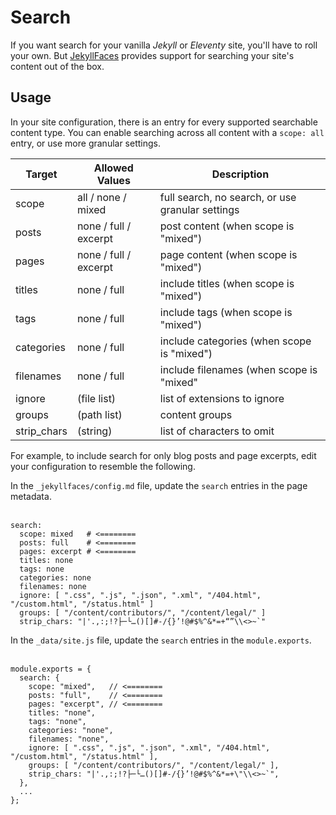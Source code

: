 # Search

If you want search for your vanilla _Jekyll_ or _Eleventy_ site, you'll have to roll your own. But [JekyllFaces](https://jekyllfaces.com/) provides support for searching your site's content out of the box.


## Usage

In your site configuration, there is an entry for every supported searchable content type. You can enable searching across all content with a `scope: all` entry, or use more granular settings.


| Target      | Allowed Values        | Description                                      |
|-------------|-----------------------|--------------------------------------------------|
| scope       | all / none / mixed    | full search, no search, or use granular settings | 
| posts       | none / full / excerpt | post content (when scope is "mixed")             | 
| pages       | none / full / excerpt | page content (when scope is "mixed")             |
| titles      | none / full           | include titles (when scope is "mixed")           |
| tags        | none / full           | include tags (when scope is "mixed")             |
| categories  | none / full           | include categories (when scope is "mixed")       |
| filenames   | none / full           | include filenames (when scope is "mixed"         |
| ignore      | (file list)           | list of extensions to ignore                     |
| groups      | (path list)           | content groups                                   |
| strip_chars | (string)              | list of characters to omit                       |



For example, to include search for only blog posts and page excerpts, edit your configuration to resemble the following.

<tabs>
<tab title="Jekyll">

In the `_jekyllfaces/config.md` file, update the `search` entries in the page metadata.
<br/><br/>

```
search:
  scope: mixed   # <========
  posts: full    # <========
  pages: excerpt # <========
  titles: none
  tags: none
  categories: none
  filenames: none
  ignore: [ ".css", ".js", ".json", ".xml", "/404.html", "/custom.html", "/status.html" ]
  groups: [ "/content/contributors/", "/content/legal/" ]
  strip_chars: "|'.,:;!?├─└…()[]#-/{}’!@#$%^&*=+“”\\<>~`"

```
</tab>
<tab title="Eleventy">

In the `_data/site.js` file, update the `search` entries in the `module.exports`.
<br/><br/>

```
module.exports = {
  search: {
    scope: "mixed",   // <========
    posts: "full",    // <========
    pages: "excerpt", // <========
    titles: "none",
    tags: "none",
    categories: "none",
    filenames: "none",
    ignore: [ ".css", ".js", ".json", ".xml", "/404.html", "/custom.html", "/status.html" ],
    groups: [ "/content/contributors/", "/content/legal/" ],
    strip_chars: "|'.,:;!?├─└…()[]#-/{}’!@#$%^&*=+\"\\<>~`",
  },
  ...
};
```
</tab>
</tabs>

